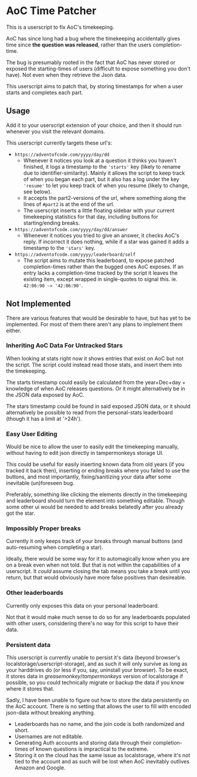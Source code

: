 # AoC Time Patcher

This is a userscript to fix AoC's timekeeping.

AoC has since long had a bug where the timekeeping accidentally gives time since **the question was released**, rather than the users completion-time.

The bug is presumably rooted in the fact that AoC has never stored or exposed the starting-times of users (difficult to expose something you don't have). Not even when they retrieve the Json data.

This userscript aims to patch that, by storing timestamps for when a user starts and completes each part.

## **Usage**

Add it to your userscript extension of your choice, and then it should run whenever you visit the relevant domains.

This userscript currently targets these url's:

* `https://adventofcode.com/yyyy/day/dd`
  * Whenever it notices you look at a question it thinks you haven't finished, it logs a timestamp to the `'starts'` key (likely to rename due to identifier-similarity). Mainly it allows the script to keep track of when you began each part, but it also has a log under the key `'resume'` to let you keep track of when you resume (likely to change, see below).
  * It accepts the part2-versions of the url, where something along the lines of `#part2` is at the end of the url.
  * The userscript inserts a little floating sidebar with your current timekeeping statistics for that day, including buttons for starting/ending breaks.
* `https://adventofcode.com/yyyy/day/dd/answer`
  * Whenever it notices you tried to give an answer, it checks AoC's reply. If incorrect it does nothing, while if a star was gained it adds a timestamp to the `'stars'` key.
* `https://adventofcode.com/yyyy/leaderboard/self`
  * The script aims to mutate this leaderboard, to expose patched completion-times rather than the bugged ones AoC exposes. If an entry lacks a completion-time tracked by the script it leaves the existing item, except wrapped in single-quotes to signal this. ie. `42:06:90 -> '42:06:90'`.

## **Not Implemented**
There are various features that would be desirable to have, but has yet to be implemented. For most of them there aren't any plans to implement them either.

### **Inheriting AoC Data For Untracked Stars**
When looking at stats right now it shows entries that exist on AoC but not the script. The script could instead read those stats, and insert them into the timekeeping.

The starts timestamp could easily be calculated from the year+Dec+day + knowledge of when AoC releases questions. Or it might alternatively be in the JSON data exposed by AoC.

The stars timestamp could be found in said exposed JSON data, or it should alternatively be possible to read from the personal-stats leaderboard (though it has a limit at '>24h').

### **Easy User Editing**
Would be nice to allow the user to easily edit the timekeeping manually, without having to edit json directly in tampermonkeys storage UI.

This could be useful for easily inserting known data from old years (if you tracked it back then), inserting or ending breaks where you failed to use the buttons, and most importantly, fixing/sanitizing your data after some inevitable (un)foreseen bug.

Preferably, something like clicking the elements directly in the timekeeping and leaderboard should turn the element into something editable. Though some other ui would be needed to add breaks belatedly after you already got the star.

### Impossibly Proper breaks
Currently it only keeps track of your breaks through manual buttons (and auto-resuming when completing a star).

Ideally, there would be some way for it to automagically know when you are on a break even when not told. But that is not within the capabilities of a userscript. It _could_ assume closing the tab means you take a break until you return, but that would obviously have more false positives than desireable.

### Other leaderboards
Currently only exposes this data on your personal leaderboard.

Not that it would make much sense to do so for any leaderboards populated with other users, considering there's no way for this script to have their data.

### Persistent data
This userscript is currently unable to persist it's data (beyond browser's localstorage/userscript-storage), and as such it will only survive as long as your harddrives do (or less if you, say, uninstall your browser).
To be exact, it stores data in *greasemonkey*/*tampermonkeys* version of localstorage if possible, so you could technically migrate or backup the data if you know where it stores that.

Sadly, I have been unable to figure out how to store the data persistently on the AoC account. There is no setting that allows the user to fill with encoded json-data without breaking anything.

* Leaderboards has no name, and the join code is both randomized and short.
* Usernames are not editable.
* Generating Auth accounts and storing data through their completion-times of known questions is impractical to the extreme.
* Storing it on the cloud has the same issue as localstorage, where it's not tied to the account and as such will be lost when AoC inevitably outlives Amazon and Google.


